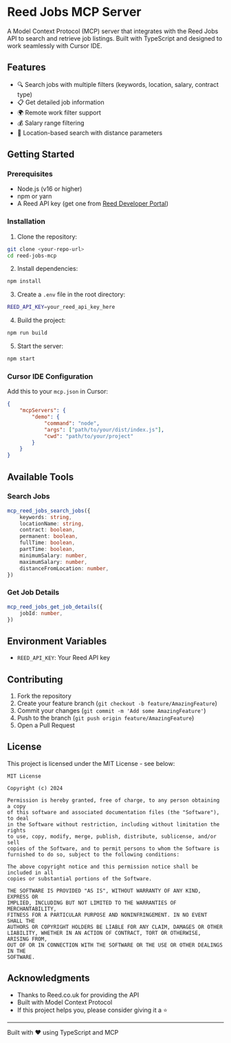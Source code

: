 # Reed Jobs MCP Server

A Model Context Protocol (MCP) server that integrates with the Reed Jobs API to search and retrieve job listings. Built with TypeScript and designed to work seamlessly with Cursor IDE.

## Features

- 🔍 Search jobs with multiple filters (keywords, location, salary, contract type)
- 📋 Get detailed job information
- 🌍 Remote work filter support
- 💰 Salary range filtering
- 📍 Location-based search with distance parameters

## Getting Started

### Prerequisites

- Node.js (v16 or higher)
- npm or yarn
- A Reed API key (get one from [Reed Developer Portal](https://www.reed.co.uk/developers))

### Installation

1. Clone the repository:

```bash
git clone <your-repo-url>
cd reed-jobs-mcp
```

2. Install dependencies:

```bash
npm install
```

3. Create a `.env` file in the root directory:

```bash
REED_API_KEY=your_reed_api_key_here
```

4. Build the project:

```bash
npm run build
```

5. Start the server:

```bash
npm start
```

### Cursor IDE Configuration

Add this to your `mcp.json` in Cursor:

```json
{
	"mcpServers": {
		"demo": {
			"command": "node",
			"args": ["path/to/your/dist/index.js"],
			"cwd": "path/to/your/project"
		}
	}
}
```

## Available Tools

### Search Jobs

```typescript
mcp_reed_jobs_search_jobs({
	keywords: string,
	locationName: string,
	contract: boolean,
	permanent: boolean,
	fullTime: boolean,
	partTime: boolean,
	minimumSalary: number,
	maximumSalary: number,
	distanceFromLocation: number,
})
```

### Get Job Details

```typescript
mcp_reed_jobs_get_job_details({
	jobId: number,
})
```

## Environment Variables

- `REED_API_KEY`: Your Reed API key

## Contributing

1. Fork the repository
2. Create your feature branch (`git checkout -b feature/AmazingFeature`)
3. Commit your changes (`git commit -m 'Add some AmazingFeature'`)
4. Push to the branch (`git push origin feature/AmazingFeature`)
5. Open a Pull Request

## License

This project is licensed under the MIT License - see below:

```
MIT License

Copyright (c) 2024

Permission is hereby granted, free of charge, to any person obtaining a copy
of this software and associated documentation files (the "Software"), to deal
in the Software without restriction, including without limitation the rights
to use, copy, modify, merge, publish, distribute, sublicense, and/or sell
copies of the Software, and to permit persons to whom the Software is
furnished to do so, subject to the following conditions:

The above copyright notice and this permission notice shall be included in all
copies or substantial portions of the Software.

THE SOFTWARE IS PROVIDED "AS IS", WITHOUT WARRANTY OF ANY KIND, EXPRESS OR
IMPLIED, INCLUDING BUT NOT LIMITED TO THE WARRANTIES OF MERCHANTABILITY,
FITNESS FOR A PARTICULAR PURPOSE AND NONINFRINGEMENT. IN NO EVENT SHALL THE
AUTHORS OR COPYRIGHT HOLDERS BE LIABLE FOR ANY CLAIM, DAMAGES OR OTHER
LIABILITY, WHETHER IN AN ACTION OF CONTRACT, TORT OR OTHERWISE, ARISING FROM,
OUT OF OR IN CONNECTION WITH THE SOFTWARE OR THE USE OR OTHER DEALINGS IN THE
SOFTWARE.
```

## Acknowledgments

- Thanks to Reed.co.uk for providing the API
- Built with Model Context Protocol
- If this project helps you, please consider giving it a ⭐️

---

Built with ❤️ using TypeScript and MCP
